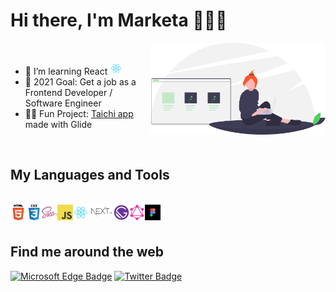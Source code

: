 # Hi there, I'm Marketa 👋👩‍💻

<img align="right" width="280px" src="./assets/undraw_web_development.svg">

<br />

- 🌱 I’m learning React <img alt="React" width="20px" src="https://raw.githubusercontent.com/github/explore/80688e429a7d4ef2fca1e82350fe8e3517d3494d/topics/react/react.png" />
- 🥅 2021 Goal: Get a job as a Frontend Developer / Software Engineer
- 💃🏼 Fun Project: [Taichi app](https://taichi-praha.glideapp.io/) made with Glide

<br />

## My Languages and Tools

<br />

<img align="left" alt="HTML5" width="25px" src="https://raw.githubusercontent.com/github/explore/80688e429a7d4ef2fca1e82350fe8e3517d3494d/topics/html/html.png" />

<img align="left" alt="CSS3" width="25px" src="https://raw.githubusercontent.com/github/explore/80688e429a7d4ef2fca1e82350fe8e3517d3494d/topics/css/css.png" />

<img align="left" alt="Sass" width="25px" src="https://raw.githubusercontent.com/github/explore/80688e429a7d4ef2fca1e82350fe8e3517d3494d/topics/sass/sass.png" />

<img align="left" alt="JavaScript" width="25px" src="https://raw.githubusercontent.com/github/explore/80688e429a7d4ef2fca1e82350fe8e3517d3494d/topics/javascript/javascript.png" />

<img align="left" alt="React" width="25px" src="https://raw.githubusercontent.com/github/explore/80688e429a7d4ef2fca1e82350fe8e3517d3494d/topics/react/react.png" />

<img align="left" alt="Next.js" width="40px" src="./assets/nextjs.png">

<img align="left" alt="Gatsby" width="25px" src="https://raw.githubusercontent.com/github/explore/e94815998e4e0713912fed477a1f346ec04c3da2/topics/gatsby/gatsby.png" />

<img align="left" alt="GraphQL" width="25px" src="https://raw.githubusercontent.com/github/explore/80688e429a7d4ef2fca1e82350fe8e3517d3494d/topics/graphql/graphql.png" />

<img align="left" alt="Figma" width="25px" src="https://raw.githubusercontent.com/github/explore/05d0f0dfceafd861bdf2b53559399dae7b2e2d8b/topics/figma/figma.png">

<br />
<br />

## Find me around the web

[![Microsoft Edge Badge](https://img.shields.io/badge/-Marketa%20Stankova-orange?labelColor=ff552a?style=flat-square&logo=microsoft-edge&link=https://marketastankova.com)](https://marketastankova.com)
[![Twitter Badge](https://img.shields.io/badge/-@StankovaMarketa-blue?labelColor=ff552a?style=flat-square&logo=twitter&logoColor=white&link=https://twitter.com/StankovaMarketa)](https://twitter.com/StankovaMarketa)

<br />
<br />

